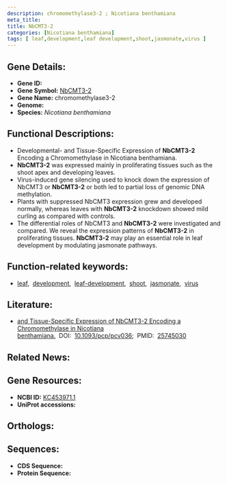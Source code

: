 ```yaml
---
description: chromomethylase3-2 ; Nicotiana benthamiana
meta_title:
title: NbCMT3-2
categories: [Nicotiana benthamiana]
tags: [ leaf,development,leaf development,shoot,jasmonate,virus ]
---
```


## Gene Details:
- **Gene ID:** []()
- **Gene Symbol:** <u>NbCMT3-2</u>
- **Gene Name:** chromomethylase3-2
- **Genome:** []()
- **Species:** *Nicotiana benthamiana*

## Functional Descriptions:
   - Developmental- and Tissue-Specific Expression of **NbCMT3-2** Encoding a Chromomethylase in Nicotiana benthamiana.
   - **NbCMT3-2** was expressed mainly in proliferating tissues such as the shoot apex and developing leaves.
   - Virus-induced gene silencing used to knock down the expression of NbCMT3 or **NbCMT3-2** or both led to partial loss of genomic DNA methylation.
   - Plants with suppressed NbCMT3 expression grew and developed normally, whereas leaves with **NbCMT3-2** knockdown showed mild curling as compared with controls.
   -  The differential roles of NbCMT3 and **NbCMT3-2** were investigated and compared. We reveal the expression patterns of **NbCMT3-2** in proliferating tissues. **NbCMT3-2** may play an essential role in leaf development by modulating jasmonate pathways.

## Function-related keywords:
   - [leaf](/tags/leaf/),&nbsp;&nbsp;[development](/tags/development/),&nbsp;&nbsp;[leaf-development](/tags/leaf-development/),&nbsp;&nbsp;[shoot](/tags/shoot/),&nbsp;&nbsp;[jasmonate](/tags/jasmonate/),&nbsp;&nbsp;[virus](/tags/virus/)

## Literature:
   - [and Tissue-Specific Expression of NbCMT3-2 Encoding a Chromomethylase in Nicotiana benthamiana.](https://doi.org/10.1093/pcp/pcv036)&nbsp;&nbsp;DOI:&nbsp;&nbsp;[10.1093/pcp/pcv036](https://doi.org/10.1093/pcp/pcv036);&nbsp;&nbsp;PMID:&nbsp;&nbsp;[25745030](https://pubmed.ncbi.nlm.nih.gov/25745030/)

## Related News:

## Gene Resources:
- **NCBI ID:**  [KC453971.1](https://www.ncbi.nlm.nih.gov/gene/?term=KC453971.1)
- **UniProt accessions:**  [](https://www.uniprot.org/uniprotkb//entry)

## Orthologs:

## Sequences:
- **CDS Sequence:**
- **Protein Sequence:**
